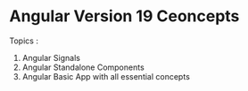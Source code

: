 # Angular Version 19 Ceoncepts
Topics :
1. Angular Signals
2. Angular Standalone Components
3. Angular Basic App with all essential concepts